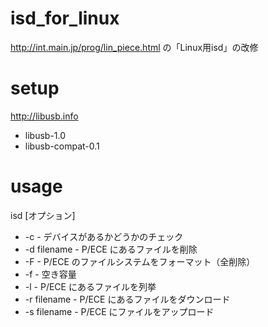 # isd_for_linux

http://int.main.jp/prog/lin_piece.html の「Linux用isd」の改修

# setup

http://libusb.info
- libusb-1.0
- libusb-compat-0.1

# usage

isd [オプション]

- -c - デバイスがあるかどうかのチェック
- -d filename - P/ECE にあるファイルを削除
- -F - P/ECE のファイルシステムをフォーマット（全削除）
- -f - 空き容量
- -l - P/ECE にあるファイルを列挙
- -r filename - P/ECE にあるファイルをダウンロード
- -s filename - P/ECE にファイルをアップロード

